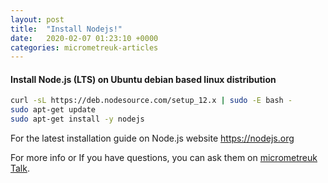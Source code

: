 ```yaml
---
layout: post
title:  "Install Nodejs!"
date:   2020-02-07 01:23:10 +0000
categories: micrometreuk-articles
---
```



#### Install Node.js (LTS) on  Ubuntu debian based linux distribution


```bash
curl -sL https://deb.nodesource.com/setup_12.x | sudo -E bash -
sudo apt-get update
sudo apt-get install -y nodejs
```

For the latest installation guide on Node.js website
https://nodejs.org

For more info or If you have questions, you can ask them on [micrometreuk Talk][micrometreuk-talk].

[micrometreuk-docs]: https://micrometreukrb.com/docs/home
[micrometreuk-gh]:   https://github.com/micrometreuk
[micrometreuk-talk]: https://im.micrometre.uk
